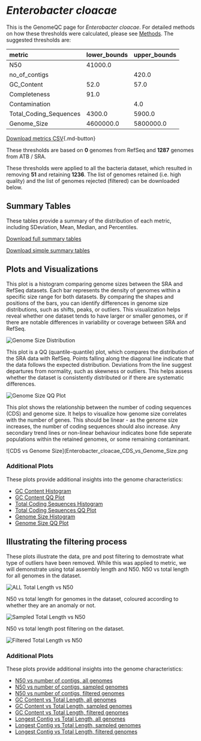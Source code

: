 # *Enterobacter cloacae*

This is the GenomeQC page for *Enterobacter cloacae*. For detailed methods on how these thresholds were calculated, please see [Methods](../../methods.md).
The suggested thresholds are: 

| metric                 | lower_bounds   | upper_bounds   |
|:-----------------------|:---------------|:---------------|
| N50                    | 41000.0        |                |
| no_of_contigs          |                | 420.0          |
| GC_Content             | 52.0           | 57.0           |
| Completeness           | 91.0           |                |
| Contamination          |                | 4.0            |
| Total_Coding_Sequences | 4300.0         | 5900.0         |
| Genome_Size            | 4600000.0      | 5800000.0      |

[Download metrics CSV](Enterobacter_cloacae_metrics.csv){.md-button}


These thresholds are based on **0** genomes from RefSeq and **1287** genomes from ATB / SRA.

These thresholds were applied to all the bacteria dataset, which resulted in removing **51** and retaining **1236**.
The list of genomes retained (i.e. high quality) and the list of genomes rejected (filtered) can be downloaded below. 


## Summary Tables
These tables provide a summary of the distribution of each metric, including SDeviation, Mean, Median, and Percentiles.

[Download full summary tables](summary.csv)

[Download simple summary tables](selected_summary.csv)

## Plots and Visualizations

This plot is a histogram comparing genome sizes between the SRA and RefSeq datasets. Each bar represents the density of genomes within a specific size range for both datasets. By comparing the shapes and positions of the bars, you can identify differences in genome size distributions, such as shifts, peaks, or outliers. This visualization helps reveal whether one dataset tends to have larger or smaller genomes, or if there are notable differences in variability or coverage between SRA and RefSeq.

![Genome Size Distribution](Genome_Size_refseq_histogram_kde.png)

This plot is a QQ (quantile-quantile) plot, which compares the distribution of the SRA data with RefSeq. Points falling along the diagonal line indicate that the data follows the expected distribution. Deviations from the line suggest departures from normality, such as skewness or outliers. This helps assess whether the dataset is consistently distributed or if there are systematic differences.

![Genome Size QQ Plot](Genome_Size_refseq_qqplot.png)

This plot shows the relationship between the number of coding sequences (CDS) and genome size. It helps to visualize how genome size correlates with the number of genes. This should be linear - as the genome size increases, the number of coding sequences should also increase. Any secondary trend lines or non-linear behaviour indicates bone fide seperate populations within the retained genomes, or some remaining contaminant. 

![CDS vs Genome Size](Enterobacter_cloacae_CDS_vs_Genome_Size.png

### Additional Plots

These plots provide additional insights into the genome characteristics:

- [GC Content Histogram](GC_Content_refseq_histogram_kde.png)
- [GC Content QQ Plot](GC_Content_refseq_qqplot.png)
- [Total Coding Sequences Histogram](Total_Coding_Sequences_refseq_histogram_kde.png)
- [Total Coding Sequences QQ Plot](Total_Coding_Sequences_refseq_qqplot.png)
- [Genome Size Histogram](Genome_Size_refseq_histogram_kde.png)
- [Genome Size QQ Plot](Genome_Size_refseq_qqplot.png)
## Illustrating the filtering process
These plots illustrate the data, pre and post filtering to demostrate what type of outliers have been removed. While this was applied to metric, we will demonstrate using total assembly length and N50.
N50 vs total length for all genomes in the dataset.

![ALL Total Length vs N50](Enterobacter_cloacae_all_total_length_N50.png)

N50 vs total length for genomes in the dataset, coloured according to whether they are an anomaly or not.

![Sampled Total Length vs N50](Enterobacter_cloacae_sample_total_length_N50.png)

N50 vs total length post filtering on the dataset.

![Filtered Total Length vs N50](Enterobacter_cloacae_filt_total_length_N50.png)

### Additional Plots

These plots provide additional insights into the genome characteristics:

- [N50 vs number of contigs, all genomes](Enterobacter_cloacae_all_N50_number.png)
- [N50 vs number of contigs, sampled genomes](Enterobacter_cloacae_sample_N50_number.png)
- [N50 vs number of contigs, filtered genomes](Enterobacter_cloacae_filt_N50_number.png)
- [GC Content vs Total Length, all genomes](Enterobacter_cloacae_all_total_length_GC_Content.png)
- [GC Content vs Total Length, sampled genomes](Enterobacter_cloacae_sample_total_length_GC_Content.png)
- [GC Content vs Total Length, filtered genomes](Enterobacter_cloacae_filt_total_length_GC_Content.png)
- [Longest Contig vs Total Length, all genomes](Enterobacter_cloacae_all_total_length_longest.png)
- [Longest Contig vs Total Length, sampled genomes](Enterobacter_cloacae_sample_total_length_longest.png)
- [Longest Contig vs Total Length, filtered genomes](Enterobacter_cloacae_filt_total_length_longest.png)
